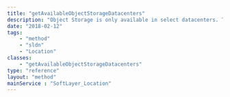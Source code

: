 ```yaml
---
title: "getAvailableObjectStorageDatacenters"
description: "Object Storage is only available in select datacenters. This method will return all the datacenters where object storage is available. "
date: "2018-02-12"
tags:
    - "method"
    - "sldn"
    - "Location"
classes:
    - "getAvailableObjectStorageDatacenters"
type: "reference"
layout: "method"
mainService : "SoftLayer_Location"
---
```

